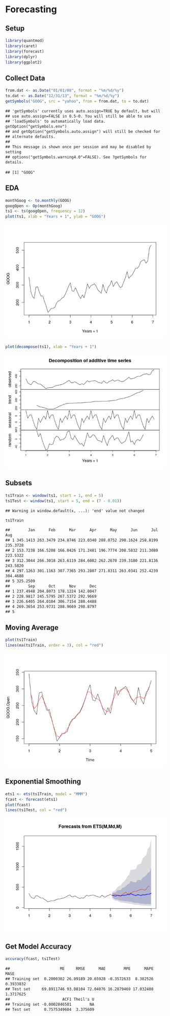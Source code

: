 Forecasting
================

## Setup

``` r
library(quantmod)
library(caret)
library(forecast)
library(dplyr)
library(ggplot2)
```

## Collect Data

``` r
from.dat <- as.Date("01/01/08", format = "%m/%d/%y")
to.dat <- as.Date("12/31/13", format = "%m/%d/%y")
getSymbols("GOOG", src = "yahoo", from = from.dat, to = to.dat)
```

    ## 'getSymbols' currently uses auto.assign=TRUE by default, but will
    ## use auto.assign=FALSE in 0.5-0. You will still be able to use
    ## 'loadSymbols' to automatically load data. getOption("getSymbols.env")
    ## and getOption("getSymbols.auto.assign") will still be checked for
    ## alternate defaults.
    ## 
    ## This message is shown once per session and may be disabled by setting 
    ## options("getSymbols.warning4.0"=FALSE). See ?getSymbols for details.

    ## [1] "GOOG"

## EDA

``` r
monthGoog <- to.monthly(GOOG)
googOpen <- Op(monthGoog)
ts1 <- ts(googOpen, frequency = 12)
plot(ts1, xlab = "Years + 1", ylab = "GOOG")
```

![](forecast_files/figure-gfm/unnamed-chunk-3-1.png)<!-- -->

``` r
plot(decompose(ts1), xlab = "Years + 1")
```

![](forecast_files/figure-gfm/unnamed-chunk-4-1.png)<!-- -->

## Subsets

``` r
ts1Train <- window(ts1, start = 1, end = 5)
ts1Test <- window(ts1, start = 5, end = (7 - 0.01))
```

    ## Warning in window.default(x, ...): 'end' value not changed

``` r
ts1Train
```

    ##        Jan      Feb      Mar      Apr      May      Jun      Jul      Aug
    ## 1 345.1413 263.3479 234.8746 223.0340 288.0752 290.1624 258.8199 235.3728
    ## 2 153.7238 166.5208 166.0426 171.2481 196.7774 208.5832 211.3080 223.5322
    ## 3 312.3044 266.3018 263.6119 284.6082 262.2670 239.3180 221.8136 243.5820
    ## 4 297.1263 301.1163 307.7365 293.2807 271.8311 263.0341 252.4239 304.4688
    ## 5 325.2509                                                               
    ##        Sep      Oct      Nov      Dec
    ## 1 237.4948 204.8073 178.1224 142.8047
    ## 2 228.9817 245.5795 267.5372 292.9669
    ## 3 226.6405 264.0104 306.7154 280.4488
    ## 4 269.3654 253.9731 288.9669 298.8797
    ## 5

## Moving Average

``` r
plot(ts1Train)
lines(ma(ts1Train, order = 3), col = "red")
```

![](forecast_files/figure-gfm/unnamed-chunk-6-1.png)<!-- -->

## Exponential Smoothing

``` r
ets1 <- ets(ts1Train, model = "MMM")
fcast <- forecast(ets1)
plot(fcast)
lines(ts1Test, col = "red")
```

![](forecast_files/figure-gfm/unnamed-chunk-7-1.png)<!-- -->

## Get Model Accuracy

``` r
accuracy(fcast, ts1Test)
```

    ##                      ME     RMSE      MAE        MPE      MAPE      MASE
    ## Training set  0.2000302 26.09189 20.65928 -0.3572633  8.302526 0.3933832
    ## Test set     69.8911746 93.08104 72.04076 16.2879469 17.032408 1.3717625
    ##                       ACF1 Theil's U
    ## Training set -0.0002846501        NA
    ## Test set      0.7575349604  3.375609
